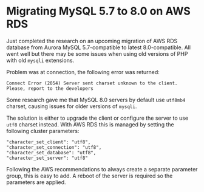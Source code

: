 # Migrating MySQL 5.7 to 8.0 on AWS RDS

Just completed the research on an upcoming migration of AWS RDS database from Aurora MySQL 5.7-compatible to latest 8.0-compatible. All went well but there may be some issues when using old versions of PHP with old `mysqli` extensions.

Problem was at connection, the following error was returned:

 `Connect Error (2054) Server sent charset unknown to the client. Please, report to the developers` 
 
 Some research gave me that MySQL 8.0 servers by default use `utf8mb4` charset, causing issues for older versions of `mysqli`. 

 The solution is either to upgrade the client or configure the server to use `utf8` charset instead. With AWS RDS this is managed by setting the following cluster parameters:

 ```
"character_set_client": "utf8",
"character_set_connection": "utf8",
"character_set_database": "utf8",
"character_set_server": "utf8"
```

Following the AWS recommendations to always create a separate parameter group, this is easy to add. A reboot of the server is required so the parameters are applied.
